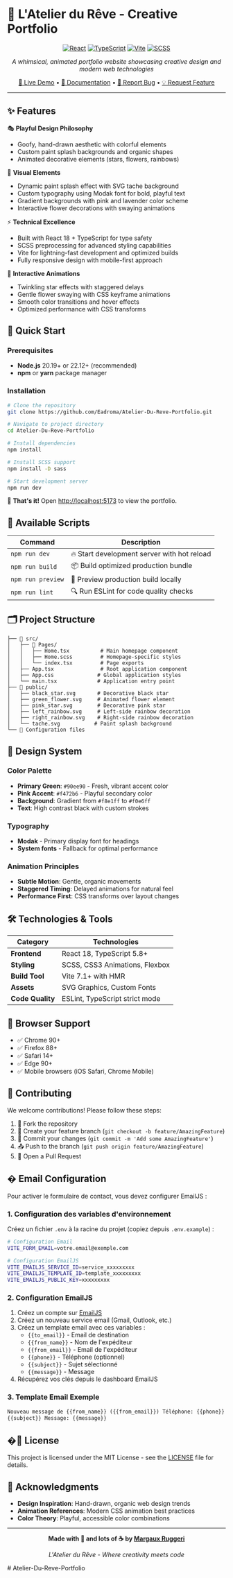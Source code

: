 # 🎨 L'Atelier du Rêve - Creative Portfolio

<div align="center">

[![React](https://img.shields.io/badge/React-18.0+-61DAFB?style=for-the-badge&logo=react&logoColor=black)](https://reactjs.org/)
[![TypeScript](https://img.shields.io/badge/TypeScript-5.8+-3178C6?style=for-the-badge&logo=typescript&logoColor=white)](https://www.typescriptlang.org/)
[![Vite](https://img.shields.io/badge/Vite-7.1+-646CFF?style=for-the-badge&logo=vite&logoColor=white)](https://vitejs.dev/)
[![SCSS](https://img.shields.io/badge/SCSS-CC6699?style=for-the-badge&logo=sass&logoColor=white)](https://sass-lang.com/)

_A whimsical, animated portfolio website showcasing creative design and modern web technologies_

[🌟 Live Demo](#) • [📖 Documentation](#features) • [🐛 Report Bug](../../issues) • [💡 Request Feature](../../issues)

</div>

---

## ✨ Features

🎭 **Playful Design Philosophy**

- Goofy, hand-drawn aesthetic with colorful elements
- Custom paint splash backgrounds and organic shapes
- Animated decorative elements (stars, flowers, rainbows)

🎨 **Visual Elements**

- Dynamic paint splash effect with SVG tache background
- Custom typography using Modak font for bold, playful text
- Gradient backgrounds with pink and lavender color scheme
- Interactive flower decorations with swaying animations

⚡ **Technical Excellence**

- Built with React 18 + TypeScript for type safety
- SCSS preprocessing for advanced styling capabilities
- Vite for lightning-fast development and optimized builds
- Fully responsive design with mobile-first approach

🌟 **Interactive Animations**

- Twinkling star effects with staggered delays
- Gentle flower swaying with CSS keyframe animations
- Smooth color transitions and hover effects
- Optimized performance with CSS transforms

## 🚀 Quick Start

### Prerequisites

- **Node.js** 20.19+ or 22.12+ (recommended)
- **npm** or **yarn** package manager

### Installation

```bash
# Clone the repository
git clone https://github.com/Eadroma/Atelier-Du-Reve-Portfolio.git

# Navigate to project directory
cd Atelier-Du-Reve-Portfolio

# Install dependencies
npm install

# Install SCSS support
npm install -D sass

# Start development server
npm run dev
```

🎉 **That's it!** Open [http://localhost:5173](http://localhost:5173) to view the portfolio.

## 📜 Available Scripts

| Command           | Description                                 |
| ----------------- | ------------------------------------------- |
| `npm run dev`     | 🔥 Start development server with hot reload |
| `npm run build`   | 📦 Build optimized production bundle        |
| `npm run preview` | 👀 Preview production build locally         |
| `npm run lint`    | 🔍 Run ESLint for code quality checks       |

## 🗂️ Project Structure

```
├── 📁 src/
│   ├── 📁 Pages/
│   │   ├── Home.tsx          # Main homepage component
│   │   ├── Home.scss         # Homepage-specific styles
│   │   └── index.tsx         # Page exports
│   ├── App.tsx               # Root application component
│   ├── App.css              # Global application styles
│   └── main.tsx             # Application entry point
├── 📁 public/
│   ├── black_star.svg       # Decorative black star
│   ├── green_flower.svg     # Animated flower element
│   ├── pink_star.svg        # Decorative pink star
│   ├── left_rainbow.svg     # Left-side rainbow decoration
│   ├── right_rainbow.svg    # Right-side rainbow decoration
│   └── tache.svg           # Paint splash background
└── 📄 Configuration files
```

## 🎨 Design System

### Color Palette

- **Primary Green**: `#90ee90` - Fresh, vibrant accent color
- **Pink Accent**: `#f472b6` - Playful secondary color
- **Background**: Gradient from `#f8e1ff` to `#f0e6ff`
- **Text**: High contrast black with custom strokes

### Typography

- **Modak** - Primary display font for headings
- **System fonts** - Fallback for optimal performance

### Animation Principles

- **Subtle Motion**: Gentle, organic movements
- **Staggered Timing**: Delayed animations for natural feel
- **Performance First**: CSS transforms over layout changes

## 🛠️ Technologies & Tools

| Category         | Technologies                   |
| ---------------- | ------------------------------ |
| **Frontend**     | React 18, TypeScript 5.8+      |
| **Styling**      | SCSS, CSS3 Animations, Flexbox |
| **Build Tool**   | Vite 7.1+ with HMR             |
| **Assets**       | SVG Graphics, Custom Fonts     |
| **Code Quality** | ESLint, TypeScript strict mode |

## 📱 Browser Support

- ✅ Chrome 90+
- ✅ Firefox 88+
- ✅ Safari 14+
- ✅ Edge 90+
- ✅ Mobile browsers (iOS Safari, Chrome Mobile)

## 🤝 Contributing

We welcome contributions! Please follow these steps:

1. 🍴 Fork the repository
2. 🌿 Create your feature branch (`git checkout -b feature/AmazingFeature`)
3. 💾 Commit your changes (`git commit -m 'Add some AmazingFeature'`)
4. 📤 Push to the branch (`git push origin feature/AmazingFeature`)
5. 🔄 Open a Pull Request

## � Email Configuration

Pour activer le formulaire de contact, vous devez configurer EmailJS :

### 1. Configuration des variables d'environnement

Créez un fichier `.env` à la racine du projet (copiez depuis `.env.example`) :

```bash
# Configuration Email
VITE_FORM_EMAIL=votre.email@exemple.com

# Configuration EmailJS
VITE_EMAILJS_SERVICE_ID=service_xxxxxxxxx
VITE_EMAILJS_TEMPLATE_ID=template_xxxxxxxxx
VITE_EMAILJS_PUBLIC_KEY=xxxxxxxxx
```

### 2. Configuration EmailJS

1. Créez un compte sur [EmailJS](https://www.emailjs.com/)
2. Créez un nouveau service email (Gmail, Outlook, etc.)
3. Créez un template email avec ces variables :
   - `{{to_email}}` - Email de destination
   - `{{from_name}}` - Nom de l'expéditeur
   - `{{from_email}}` - Email de l'expéditeur
   - `{{phone}}` - Téléphone (optionnel)
   - `{{subject}}` - Sujet sélectionné
   - `{{message}}` - Message
4. Récupérez vos clés depuis le dashboard EmailJS

### 3. Template Email Exemple

```html
Nouveau message de {{from_name}} ({{from_email}}) Téléphone: {{phone}} Sujet:
{{subject}} Message: {{message}}
```

## �📄 License

This project is licensed under the MIT License - see the [LICENSE](LICENSE) file for details.

## 🙏 Acknowledgments

- **Design Inspiration**: Hand-drawn, organic web design trends
- **Animation References**: Modern CSS animation best practices
- **Color Theory**: Playful, accessible color combinations

---

<div align="center">

**Made with 💖 and lots of ☕ by [Margaux Ruggeri](https://github.com/Eadroma)**

_L'Atelier du Rêve - Where creativity meets code_

</div>
#   A t e l i e r - D u - R e v e - P o r t f o l i o 
 
 
